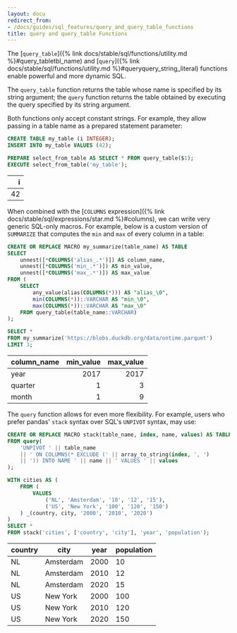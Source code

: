 ```yaml
---
layout: docu
redirect_from:
- /docs/guides/sql_features/query_and_query_table_functions
title: query and query_table Functions
---
```


The [`query_table`]({% link docs/stable/sql/functions/utility.md %}#query_tabletbl_name)
and [`query`]({% link docs/stable/sql/functions/utility.md %}#queryquery_string_literal)
functions enable powerful and more dynamic SQL.

The `query_table` function returns the table whose name is specified by its string argument; the `query` function returns the table obtained by executing the query specified by its string argument.

Both functions only accept constant strings. For example, they allow passing in a table name as a prepared statement parameter:

```sql
CREATE TABLE my_table (i INTEGER);
INSERT INTO my_table VALUES (42);

PREPARE select_from_table AS SELECT * FROM query_table($1);
EXECUTE select_from_table('my_table');
```

| i  |
|---:|
| 42 |

When combined with the [`COLUMNS` expression]({% link docs/stable/sql/expressions/star.md %}#columns), we can write very generic SQL-only macros. For example, below is a custom version of `SUMMARIZE` that computes the `min` and `max` of every column in a table:

```sql
CREATE OR REPLACE MACRO my_summarize(table_name) AS TABLE
SELECT
    unnest([*COLUMNS('alias_.*')]) AS column_name,
    unnest([*COLUMNS('min_.*')]) AS min_value,
    unnest([*COLUMNS('max_.*')]) AS max_value
FROM (
    SELECT
        any_value(alias(COLUMNS(*))) AS "alias_\0",
        min(COLUMNS(*))::VARCHAR AS "min_\0",
        max(COLUMNS(*))::VARCHAR AS "max_\0"
    FROM query_table(table_name::VARCHAR)
);

SELECT *
FROM my_summarize('https://blobs.duckdb.org/data/ontime.parquet')
LIMIT 3;
```

| column_name | min_value | max_value |
|-------------|----------:|----------:|
| year        | 2017      | 2017      |
| quarter     | 1         | 3         |
| month       | 1         | 9         |

The `query` function allows for even more flexibility. For example, users who prefer pandas' `stack` syntax over SQL's `UNPIVOT` syntax, may use:

```sql
CREATE OR REPLACE MACRO stack(table_name, index, name, values) AS TABLE 
FROM query(
    'UNPIVOT ' || table_name 
    || ' ON COLUMNS(* EXCLUDE (' || array_to_string(index, ', ') 
    || ')) INTO NAME ' || name || ' VALUES ' || values
);

WITH cities AS (
    FROM (
        VALUES 
            ('NL', 'Amsterdam', '10', '12', '15'),
            ('US', 'New York', '100', '120', '150')
    ) _(country, city, '2000', '2010', '2020')
)
SELECT *
FROM stack('cities', ['country', 'city'], 'year', 'population');
```

| country |   city    | year | population |
|---------|-----------|------|------------|
| NL      | Amsterdam | 2000 | 10         |
| NL      | Amsterdam | 2010 | 12         |
| NL      | Amsterdam | 2020 | 15         |
| US      | New York  | 2000 | 100        |
| US      | New York  | 2010 | 120        |
| US      | New York  | 2020 | 150        |
